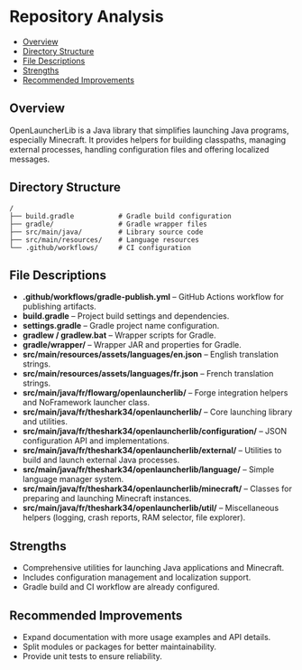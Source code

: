 # Repository Analysis

- [Overview](#overview)
- [Directory Structure](#directory-structure)
- [File Descriptions](#file-descriptions)
- [Strengths](#strengths)
- [Recommended Improvements](#recommended-improvements)

## Overview
OpenLauncherLib is a Java library that simplifies launching Java programs, especially Minecraft. It provides helpers for building classpaths, managing external processes, handling configuration files and offering localized messages.

## Directory Structure
```
/
├── build.gradle           # Gradle build configuration
├── gradle/                # Gradle wrapper files
├── src/main/java/         # Library source code
├── src/main/resources/    # Language resources
└── .github/workflows/     # CI configuration
```

## File Descriptions
- **.github/workflows/gradle-publish.yml** – GitHub Actions workflow for publishing artifacts.
- **build.gradle** – Project build settings and dependencies.
- **settings.gradle** – Gradle project name configuration.
- **gradlew / gradlew.bat** – Wrapper scripts for Gradle.
- **gradle/wrapper/** – Wrapper JAR and properties for Gradle.
- **src/main/resources/assets/languages/en.json** – English translation strings.
- **src/main/resources/assets/languages/fr.json** – French translation strings.
- **src/main/java/fr/flowarg/openlauncherlib/** – Forge integration helpers and NoFramework launcher class.
- **src/main/java/fr/theshark34/openlauncherlib/** – Core launching library and utilities.
- **src/main/java/fr/theshark34/openlauncherlib/configuration/** – JSON configuration API and implementations.
- **src/main/java/fr/theshark34/openlauncherlib/external/** – Utilities to build and launch external Java processes.
- **src/main/java/fr/theshark34/openlauncherlib/language/** – Simple language manager system.
- **src/main/java/fr/theshark34/openlauncherlib/minecraft/** – Classes for preparing and launching Minecraft instances.
- **src/main/java/fr/theshark34/openlauncherlib/util/** – Miscellaneous helpers (logging, crash reports, RAM selector, file explorer).

## Strengths
- Comprehensive utilities for launching Java applications and Minecraft.
- Includes configuration management and localization support.
- Gradle build and CI workflow are already configured.

## Recommended Improvements
- Expand documentation with more usage examples and API details.
- Split modules or packages for better maintainability.
- Provide unit tests to ensure reliability.
